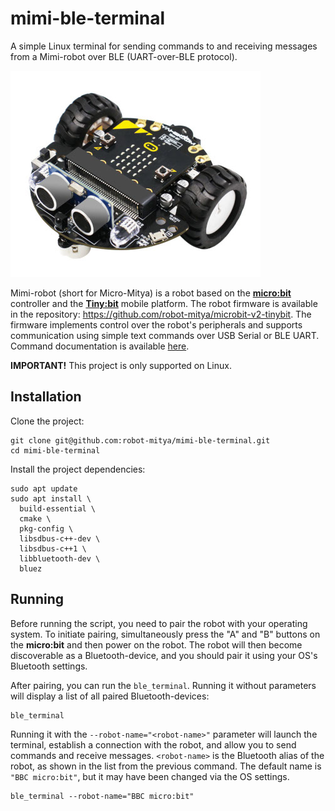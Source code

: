 # mimi-ble-terminal  
A simple Linux terminal for sending commands to and receiving messages from a Mimi-robot over BLE (UART-over-BLE protocol).

![Tiny:bit mobile platform](images/tinybit.jpg)

Mimi-robot (short for Micro-Mitya) is a robot based on the [**micro:bit**](https://microbit.org/) controller and the [**Tiny:bit**](https://www.yahboom.net/study/Tiny:bit) mobile platform.
The robot firmware is available in the repository: https://github.com/robot-mitya/microbit-v2-tinybit.
The firmware implements control over the robot's peripherals and supports communication using simple text commands over USB Serial or BLE UART.
Command documentation is available [here](https://github.com/robot-mitya/microbit-v2-tinybit/tree/master/source#readme).

**IMPORTANT!** This project is only supported on Linux.

## Installation

Clone the project:

```commandline
git clone git@github.com:robot-mitya/mimi-ble-terminal.git
cd mimi-ble-terminal
```

Install the project dependencies:

```commandline
sudo apt update
sudo apt install \
  build-essential \
  cmake \
  pkg-config \
  libsdbus-c++-dev \
  libsdbus-c++1 \
  libbluetooth-dev \
  bluez
```

## Running

Before running the script, you need to pair the robot with your operating system.
To initiate pairing, simultaneously press the "A" and "B" buttons on the **micro:bit** and then power on the robot.
The robot will then become discoverable as a Bluetooth-device, and you should pair it using your OS's Bluetooth settings.

After pairing, you can run the `ble_terminal`. Running it without parameters will display a list of all paired Bluetooth-devices:

```commandline
ble_terminal
```

Running it with the `--robot-name="<robot-name>"` parameter will launch the terminal, establish a connection with the robot,
and allow you to send commands and receive messages.
`<robot-name>` is the Bluetooth alias of the robot, as shown in the list from the previous command.
The default name is `"BBC micro:bit"`, but it may have been changed via the OS settings.

```commandline
ble_terminal --robot-name="BBC micro:bit"
```